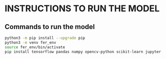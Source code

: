 # INSTRUCTIONS TO RUN THE MODEL

## Commands to run the model
```bash
python3 -m pip install --upgrade pip
python3 -m venv fer_env
source fer_env/bin/activate
pip install tensorflow pandas numpy opencv-python scikit-learn jupyter pyarrow
```